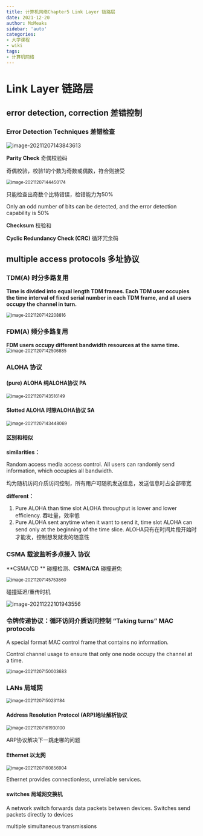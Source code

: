 ```yaml
---
title: 计算机网络Chapter5 Link Layer 链路层
date: 2021-12-20
author: MoMeaks
sidebar: 'auto'
categories:
- 大学课程
- wiki
tags:
- 计算机网络
---
```


# Link Layer 链路层

## error detection,  correction  差错控制

### Error Detection Techniques 差错检查

![image-20211207143843613](https://mc-web-1259409954.cos.ap-guangzhou.myqcloud.com/MyImages/image-20211207143843613.png)

**Parity Check** 奇偶校验码

奇偶校验，校验1的个数为奇数或偶数，符合则接受

<img src="https://mc-web-1259409954.cos.ap-guangzhou.myqcloud.com/MyImages/image-20211207144450174.png" alt="image-20211207144450174" style="zoom:80%;" />

只能检查出奇数个比特错误，检错能力为50%

Only an odd number of bits can be detected, and the error detection capability is 50%

**Checksum** 校验和

**Cyclic Redundancy Check (CRC)** 循环冗余码

## multiple access  protocols 多址协议

### TDM(A) 时分多路复用

**Time is divided into equal length TDM frames. Each TDM user occupies the time interval of fixed serial number in each TDM frame, and all users occupy the channel in turn.**

<img src="https://mc-web-1259409954.cos.ap-guangzhou.myqcloud.com/MyImages/image-20211207142208816.png" alt="image-20211207142208816" style="zoom:80%;" />

### FDM(A) 频分多路复用

**FDM users occupy different bandwidth resources at the same time.**<img src="https://mc-web-1259409954.cos.ap-guangzhou.myqcloud.com/MyImages/image-20211207142506885.png" alt="image-20211207142506885" style="zoom:80%;" />

### ALOHA 协议

#### (pure) ALOHA 纯ALOHA协议 PA

<img src="https://mc-web-1259409954.cos.ap-guangzhou.myqcloud.com/MyImages/image-20211207143516149.png" alt="image-20211207143516149" style="zoom:80%;" />

#### Slotted ALOHA 时隙ALOHA协议 SA

<img src="https://mc-web-1259409954.cos.ap-guangzhou.myqcloud.com/MyImages/image-20211207143448069.png" alt="image-20211207143448069" style="zoom:80%;" />

#### 区别和相似

**similarities：**

Random access media access control. All users can randomly send information, which occupies all bandwidth.

均为随机访问介质访问控制，所有用户可随机发送信息，发送信息时占全部带宽 

**different：**

1. Pure ALOHA than time slot ALOHA throughput is lower and lower efficiency. 吞吐量，效率低
2. Pure ALOHA sent anytime when it want to send it, time slot ALOHA can send only at the beginning of the time slice. ALOHA只有在时间片段开始时才能发，控制想发就发的随意性

### CSMA 载波监听多点接入 协议

**CSMA/CD ** 碰撞检测、**CSMA/CA** 碰撞避免

<img src="https://mc-web-1259409954.cos.ap-guangzhou.myqcloud.com/MyImages/image-20211207145753860.png" alt="image-20211207145753860" style="zoom:80%;" />

碰撞延迟/重传时机

![image-20211222101943556](https://mc-web-1259409954.cos.ap-guangzhou.myqcloud.com/MyImages/image-20211222101943556.png)



### 令牌传递协议：循环访问介质访问控制 “Taking turns” MAC protocols

A special format MAC control frame that contains no information.

Control channel usage to ensure that only one node occupy the channel at a time.

<img src="https://mc-web-1259409954.cos.ap-guangzhou.myqcloud.com/MyImages/image-20211207150003683.png" alt="image-20211207150003683" style="zoom:80%;" />

### LANs 局域网

<img src="https://mc-web-1259409954.cos.ap-guangzhou.myqcloud.com/MyImages/image-20211207150231184.png" alt="image-20211207150231184" style="zoom:80%;" />

#### Address Resolution Protocol (ARP)地址解析协议

<img src="https://mc-web-1259409954.cos.ap-guangzhou.myqcloud.com/MyImages/image-20211207161930100.png" alt="image-20211207161930100" style="zoom:80%;" />

ARP协议解决下一跳走哪的问题

#### Ethernet 以太网

<img src="https://mc-web-1259409954.cos.ap-guangzhou.myqcloud.com/MyImages/image-20211207160856904.png" alt="image-20211207160856904" style="zoom:80%;" />

Ethernet provides connectionless, unreliable services.

#### switches 局域网交换机

A network switch forwards data packets between devices. Switches send packets directly to devices

multiple simultaneous transmissions
